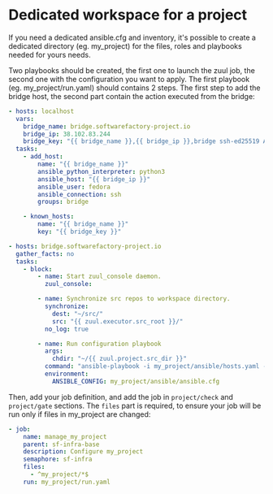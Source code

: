 # Dedicated workspace for a project

If you need a dedicated ansible.cfg and inventory, it's possible to create a
dedicated directory (eg. my_project) for the files, roles and playbooks needed
for yours needs.

Two playbooks should be created, the first one to launch the zuul job, the
second one with the configuration you want to apply. The first playbook (eg.
my_project/run.yaml) should contains 2 steps. The first step to add the bridge
host, the second part contain the action executed from the bridge:

```my_project/run.yaml
- hosts: localhost
  vars:
    bridge_name: bridge.softwarefactory-project.io
    bridge_ip: 38.102.83.244
    bridge_key: "{{ bridge_name }},{{ bridge_ip }},bridge ssh-ed25519 AAAAC3NzaC1lZDI1NTE5AAAAIG+w4PGQtn2VpFwEpww7uYaVcubHMvKCiM1uj6NOwx9X"
  tasks:
    - add_host:
        name: "{{ bridge_name }}"
        ansible_python_interpreter: python3
        ansible_host: "{{ bridge_ip }}"
        ansible_user: fedora
        ansible_connection: ssh
        groups: bridge

    - known_hosts:
        name: "{{ bridge_name }}"
        key: "{{ bridge_key }}"

- hosts: bridge.softwarefactory-project.io
  gather_facts: no
  tasks:
    - block:
        - name: Start zuul_console daemon.
          zuul_console:

        - name: Synchronize src repos to workspace directory.
          synchronize:
            dest: "~/src/"
            src: "{{ zuul.executor.src_root }}/"
          no_log: true

        - name: Run configuration playbook
          args:
            chdir: "~/{{ zuul.project.src_dir }}"
          command: "ansible-playbook -i my_project/ansible/hosts.yaml -vv my_project/playbooks/deploy.yaml"
          environment:
            ANSIBLE_CONFIG: my_project/ansible/ansible.cfg
```

Then, add your job definition, and add the job in `project/check` and
`project/gate` sections. The `files` part is required, to ensure your job will be run
only if files in my_project are changed:

```zuul.d/jobs.yaml
- job:
    name: manage_my_project
    parent: sf-infra-base
    description: Configure my_project
    semaphore: sf-infra
    files:
      - ^my_project/*$
    run: my_project/run.yaml
```
